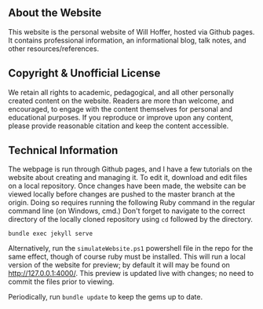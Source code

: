 ## About the Website

This website is the personal website of Will Hoffer, hosted via Github pages. It contains professional information, an informational blog, talk notes, and other resources/references. 

## Copyright & Unofficial License
We retain all rights to academic, pedagogical, and all other personally created content on the website. Readers are more than welcome, and encouraged, to engage with the content themselves for personal and educational purposes. If you reproduce or improve upon any content, please provide reasonable citation and keep the content accessible.

## Technical Information
The webpage is run through Github pages, and I have a few tutorials on the website about creating and managing it. To edit it, download and edit files on a local repository. Once changes have been made, the website can be viewed locally before changes are pushed to the master branch at the origin. Doing so requires running the following Ruby command in the regular command line (on Windows, cmd.) Don't forget to navigate to the correct directory of the locally cloned repository using `cd` followed by the directory.

```
bundle exec jekyll serve 
```
Alternatively, run the `simulateWebsite.ps1` powershell file in the repo for the same effect, though of course ruby must be installed. This will run a local version of the website for preview; by default it will may be found on http://127.0.0.1:4000/. This preview is updated live with changes; no need to commit the files prior to viewing.

Periodically, run `bundle update` to keep the gems up to date. 

